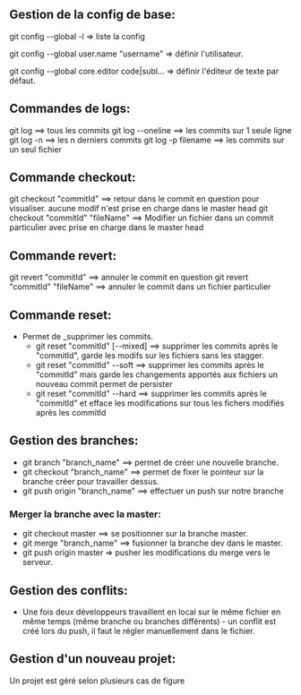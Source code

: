 ## Gestion de la config de base:
git config --global -l => liste la config

git config --global user.name "username" => définir l'utilisateur.

git config --global core.editor code|subl... => définir l'éditeur de texte par défaut.

## Commandes de logs:

git log ==> tous les commits
git log --oneline ==> les commits sur 1 seule ligne
git log -n ==> les n derniers commits
git log -p filename ==> les commits sur un seul fichier

## Commande checkout:

git checkout "commitId" ==> retour dans le commit en question pour visualiser. aucune modif n'est prise en charge dans le master head
git checkout "commitId" "fileName" ==> Modifier un fichier dans un commit particulier avec prise en charge dans le master head

## Commande revert:

git revert "commitId" ==> annuler le commit en question
git revert "commitId" "fileName" ==> annuler le commit dans un fichier particulier

## Commande reset:

- Permet de _supprimer les commits.
  - git reset "commitId" [--mixed] ==> supprimer les commits après le "commitId", garde les modifs sur les fichiers sans les stagger.
  - git reset "commitId" --soft ==> supprimer les commits après le "commitId" mais garde les changements apportés aux fichiers un nouveau commit permet de persister
  - git reset "commitId" --hard ==> supprimer les commits après le "commitId" et efface les modifications sur tous les fichers modifiés après les commitId  

## Gestion des branches:

- git branch "branch_name" ==> permet de créer une nouvelle branche.
- git checkout "branch_name" ==> permet de fixer le pointeur sur la branche créer pour travailler dessus.
- git push origin "branch_name" ==> effectuer un push sur notre branche

### Merger la branche avec la master:
- git checkout master ==> se positionner sur la branche master.
- git merge "branch_name" ==> fusionner la branche dev dans le master.
- git push origin master => pusher les modifications du merge vers le serveur.

## Gestion des conflits:
- Une fois deux développeurs travaillent en local sur le même fichier en même temps (même branche ou branches différents) - un conflit est créé lors du push, il faut le régler manuellement dans le fichier.

## Gestion d'un nouveau projet:
Un projet est géré selon plusieurs cas de figure